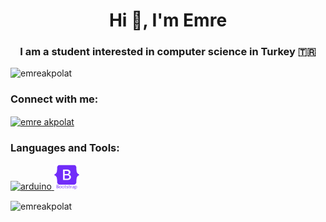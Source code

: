 <h1 align="center">Hi 👋, I'm Emre</h1>
<h3 align="center">I am a student interested in computer science in Turkey 🇹🇷</h3>

<p align="left"> <img src="https://komarev.com/ghpvc/?username=emreakpolat&label=Profile%20views&color=0e75b6&style=flat" alt="emreakpolat" /> </p>


<h3 align="left">Connect with me:</h3>
<p align="left">
<a href="https://www.linkedin.com/in/emre-akpolat-6ba5a0320/" target="blank"><img align="center" src="https://raw.githubusercontent.com/rahuldkjain/github-profile-readme-generator/master/src/images/icons/Social/linked-in-alt.svg" alt="emre akpolat" height="30" width="40" /></a>
</p>

<h3 align="left">Languages and Tools:</h3>
<p align="left"> <a href="https://www.arduino.cc/" target="_blank" rel="noreferrer"> <img src="https://cdn.worldvectorlogo.com/logos/arduino-1.svg" alt="arduino" width="40" height="40"/> </a> <a href="https://getbootstrap.com" target="_blank" rel="noreferrer"> <img src="https://raw.githubusercontent.com/devicons/devicon/master/icons/bootstrap/bootstrap-plain-wordmark.svg" alt="bootstrap" width="40" height="40"/> </a>
 </p>


<p><img align="center" src="https://github-readme-streak-stats.herokuapp.com/?user=emreakpolat&" alt="emreakpolat" /></p>
